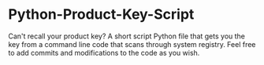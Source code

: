 # Python-Product-Key-Script
Can't recall your product key? A short script Python file that gets you the key from a command line code that scans through system registry. Feel free to add commits and modifications to the code as you wish.
